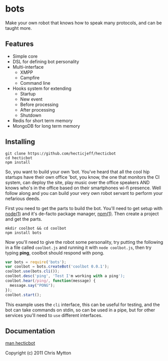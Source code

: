 bots
====

Make your own robot that knows how to speak many protocols, and can be
taught more.

## Features

* Simple core
* DSL for defining bot personality
* Multi-interface
  * XMPP
  * Campfire
  * Command line
* Hooks system for extending
  * Startup
  * New event
  * Before processing
  * After processing
  * Shutdown
* Redis for short term memory
* MongoDB for long term memory

## Installing

    git clone https://github.com/hecticjeff/hecticbot
    cd hecticbot
    npm install

So, you want to build your own 'bot. You've heard that all the cool hip
startups have their own office 'bot, you know, the one that monitors the
CI system, can deploy the site, play music over the office speakers AND
knows who's in the office based on their smartphones wi-fi presence. Well
follow along and you can build your very own robot servant to perform your
nefarious deeds.

First you need to get the parts to build the bot. You'll need to get setup
with [node(1)](http://nodejs.org/) and it's de-facto package manager,
[npm(1)](http://npmjs.org/). Then create a project and get the parts.

    mkdir coolbot && cd coolbot
    npm install bots

Now you'll need to give the robot some personality, try putting the following
in a file called `coolbot.js` and running it with `node coolbot.js`, then try
typing **ping**, coolbot should respond with pong.

``` javascript
var bots = require('bots');
var coolbot = bots.createBot('coolbot 0.0.1');
coolbot.use(bots.cli());
coolbot.desc('ping', 'Test I'm working with a ping');
coolbot.hear(/ping/, function(message) {
  message.say("PONG");
});
coolbot.start();
```

This example uses the `cli` interface, this can be useful for testing, and
the bot can take commands on stdin, so can be used in a pipe, but for other
services you'll need to `use` different interfaces.

## Documentation

[man hecticbot](http://hecticjeff.github.com/hecticbot)

Copyright (c) 2011 Chris Mytton
